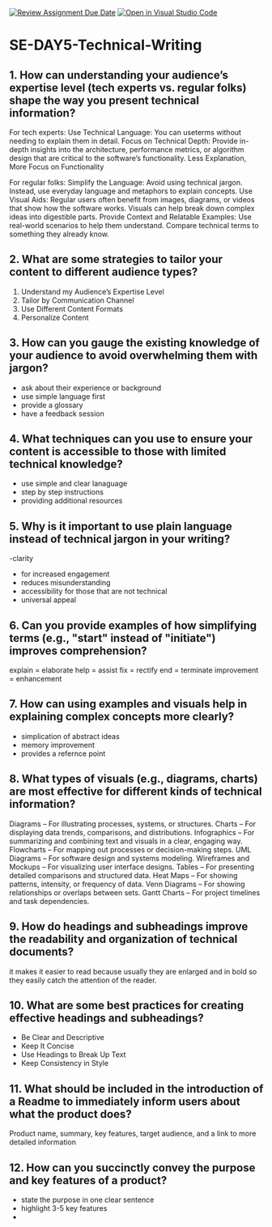 [![Review Assignment Due Date](https://classroom.github.com/assets/deadline-readme-button-22041afd0340ce965d47ae6ef1cefeee28c7c493a6346c4f15d667ab976d596c.svg)](https://classroom.github.com/a/zsAR-pyY)
[![Open in Visual Studio Code](https://classroom.github.com/assets/open-in-vscode-2e0aaae1b6195c2367325f4f02e2d04e9abb55f0b24a779b69b11b9e10269abc.svg)](https://classroom.github.com/online_ide?assignment_repo_id=18620917&assignment_repo_type=AssignmentRepo)
# SE-DAY5-Technical-Writing
## 1. How can understanding your audience’s expertise level (tech experts vs. regular folks) shape the way you present technical information?
For tech experts:
Use Technical Language: You can useterms without needing to explain them in detail.
Focus on Technical Depth: Provide in-depth insights into the architecture, performance metrics, or algorithm design that are critical to the software’s functionality.
Less Explanation, More Focus on Functionality

For regular folks:
Simplify the Language: Avoid using technical jargon. Instead, use everyday language and metaphors to explain concepts.
Use Visual Aids: Regular users often benefit from images, diagrams, or videos that show how the software works. Visuals can help break down complex ideas into digestible parts.
Provide Context and Relatable Examples: Use real-world scenarios to help them understand. Compare technical terms to something they already know.

## 2. What are some strategies to tailor your content to different audience types?
1. Understand my Audience’s Expertise Level
2. Tailor by Communication Channel
3. Use Different Content Formats
4. Personalize Content


## 3. How can you gauge the existing knowledge of your audience to avoid overwhelming them with jargon?

- ask about their experience or background
- use simple language first
- provide a glossary
- have a feedback session

## 4. What techniques can you use to ensure your content is accessible to those with limited technical knowledge?

- use simple and clear lanaguage
- step by step instructions
- providing additional resources


## 5. Why is it important to use plain language instead of technical jargon in your writing?

-clarity
- for increased engagement
- reduces misunderstanding
- accessibility for those that are not technical
- universal appeal


## 6. Can you provide examples of how simplifying terms (e.g., "start" instead of "initiate") improves comprehension?

explain = elaborate
help = assist
fix = rectify
end = terminate
improvement = enhancement 


## 7. How can using examples and visuals help in explaining complex concepts more clearly?

- simplication of abstract ideas
- memory improvement
- provides a refernce point

## 8. What types of visuals (e.g., diagrams, charts) are most effective for different kinds of technical information?

Diagrams – For illustrating processes, systems, or structures.
Charts – For displaying data trends, comparisons, and distributions.
Infographics – For summarizing and combining text and visuals in a clear, engaging way.
Flowcharts – For mapping out processes or decision-making steps.
UML Diagrams – For software design and systems modeling.
Wireframes and Mockups – For visualizing user interface designs.
Tables – For presenting detailed comparisons and structured data.
Heat Maps – For showing patterns, intensity, or frequency of data.
Venn Diagrams – For showing relationships or overlaps between sets.
Gantt Charts – For project timelines and task dependencies.




## 9. How do headings and subheadings improve the readability and organization of technical documents?

it makes it easier to read because usually they are enlarged and in bold so they easily catch the attention of the reader.

## 10. What are some best practices for creating effective headings and subheadings?

- Be Clear and Descriptive
- Keep It Concise
- Use Headings to Break Up Text
- Keep Consistency in Style


## 11. What should be included in the introduction of a Readme to immediately inform users about what the product does?

Product name, summary, key features, target audience, and a link to more detailed information


## 12. How can you succinctly convey the purpose and key features of a product?

- state the purpose in one clear sentence
- highlight 3-5 key features
- 


